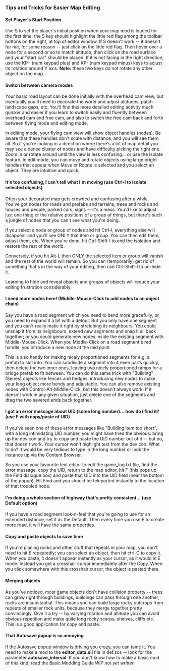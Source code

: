 ### Tips and Tricks for Easier Map Editing

#### Set Player's Start Position

Use S to set the player's initial position when your map mod is loaded for the first time;  the S key should highlight the little red flag among the toolbar buttons on the right, at top of editor window.  If S doesn't work -- it doesn't for me, for some reason -- just click on the little red flag.   Then hover over a node for a second or so to match altitude, then click on the road surface and your "start car" should be placed.  If it is not facing in the right direction, use the KP+ (num keypad plus) and KP- (num keypad minus) keys to adjust its rotation around Y axis.  **Note:** these two keys do not rotate any other object on the map.

#### Switch between camera modes 

Your basic road layout can be done initially with the overhead cam view, but eventually you'll need to decorate the world and adjust altitudes, patch landscape gaps, etc.  You'll find this more detailed editing activity much quicker and easier if you learn to switch easily and fluently between overhead cam and free cam, and also to switch the free cam back and forth between flying mode and editing mode.  

In editing mode, your flying cam view will show object handles (nodes).  Be aware that these handles don't scale with distance, and you will see them all.  So if you're looking in a direction where there's a lot of map detail you may see a dense cluster of nodes and have difficulty picking the right one.  Zoom in or rotate around until the view is less confusing... or use the Isolate feature.  In edit mode, you can move and rotate objects using large bright handles that appear when Move or Rotate is selected and you select an object.  They are intuitive and quick.

#### It's too confusing, I can't tell what I'm moving (use Ctrl-I to isolate selected objects)

Often your decorated map gets crowded and confusing after a while.  You've got nodes for roads and prefabs and terrains, trees and rocks and houses and people, parked cars, signs -- it's a mess.  You'd like to adjust just one thing or the relative positions of a group of things, but there's such a jungle of nodes that you can't see what you're doing.

If you select a node or group of nodes and hit Ctrl-I, everything else will disappear and you'll see ONLY that item or group.  You can then edit them, adjust them, etc.  When you're done, hit Ctrl-Shift-I to end the isolation and restore the rest of the world.

Conversely, if you hit Alt-I, then ONLY the selected item or group will vanish and the rest of the world will remain.  So you can (temporarily) get rid of something that's in the way of your editing, then use Ctrl-Shift-I to un-hide it.

Learning to hide and reveal objects and groups of objects will reduce your editing frustration considerably.

#### I need more nodes here!  (Middle-Mouse-Click to add nodes to an object chain)

Say you have a road segment which you need to bend more gracefully, or you need to expand it a bit with a detour.  But you only have one segment and you can't really make it right by stretching its neighbours.  You could unsnap it from its neighbours, extend new segments and snap it all back together;  or you could generate new nodes inside the existing segment with Middle-Mouse-Click.  When you Middle-Click on a road segment's red handle, you introduce a new node at the mid point.

This is also handy for making nicely proportioned segments for e.g. a prefab to slot into.  You can subdivide a segment into 4 even parts quickly, then delete the two inner ones, leaving two nicely proportioned ramps for a bridge prefab to fit between.  You can do this same trick with "Building" (Series) objects like fences and hedges, introducing new nodes to make your long object more bendy and adjustable.   You can also remove existing nodes with Control-Alt-Middle-Click, but this doesn't always work.  If it doesn't work in any given situation, just delete one of the segments and drag the two severed ends back together.

#### I got an error message about UID (some long number)... how do I find it?  (use F with copy/paste of UID)

If you've seen one of these error messages like "Building item too short", with a long intimidating UID number, you might have tried the obvious:  bring up the dev con and try to copy and paste the UID number out of it -- but no, that doesn't work.  Your cursor won't highlight text from the dev con.  What to do?  It would be very tedious to type in the long number or look the instance up via the Content Browser.

So you use your favourite text editor to edit the game_log.txt file, find the error message, copy the UID, return to the map editor, hit F (this pops up the Find dialogue box) and paste that UID into the UID field (near the bottom of the popup).  Hit Find and you should be teleported instantly to the location of that troubled node.

#### I'm doing a whole section of highway that's pretty consistent... (use Default option)

If you have a road segment look-n-feel that you're going to use for an extended distance, set it as the Default.  Then every time you use E to create more road, it will have the same properties.

#### Copy and paste objects to save time

If you're placing rocks and other stuff that repeats in your map, you don't need to hit E repeatedly;  you can select an object, then hit ctrl-C to copy it.  When you paste, it doesn't appear instantly as your cursor, as it would in E mode.  Instead you get a crosshair cursor immediately after the Copy.  When you click somewhere with this crosshair cursor, the object is pasted there.

#### Merging objects

As you've noticed, most game objects don't have collision property -- trees can grow right through buildings, buildings can pass through one another, rocks are insubstantial.  This means you can build large rocky outcrops from repeats of smaller rock units, because they merge together pretty convincingly.  Give it a try -- by varying rotation and altitude you can avoid obvious repetition and make quite long rocky scarps, shelves, cliffs etc.  This is a good application for copy and paste.

#### That Autosave popup is so annoying

If the Autosave popup window is driving you crazy, you can tame it.  You need to make a mod to the **editor_data.sii** file in def.scs -- look for the parameter **autosave_interval**.  If you don't know how to make a basic mod of this kind, read the Basic Modding Guide *WIP not yet written*

